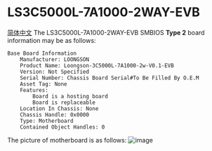 # LS3C5000L-7A1000-2WAY-EVB

[简体中文](https://github.com/loongson/Firmware/blob/main/5000Series/Server/LS3C5000L-7A1000-2WAY-EVB/README_CN.md)
The LS3C5000L-7A1000-2WAY-EVB SMBIOS **Type 2** board information may be as follows:
```
Base Board Information
	Manufacturer: LOONGSON
	Product Name: Loongson-3C5000L-7A1000-2w-V0.1-EVB
	Version: Not Specified
	Serial Number: Chassis Board Serial#To Be Filled By O.E.M
	Asset Tag: None
	Features:
		Board is a hosting board
		Board is replaceable
	Location In Chassis: None
	Chassis Handle: 0x0000
	Type: Motherboard
	Contained Object Handles: 0
```
The picture of motherboard is as follows:
![image](https://github.com/loongson/Firmware/blob/main/Image/LS3C5000L-7A1000-2WAY-EVB.jpg)

